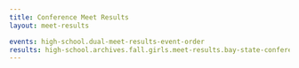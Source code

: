 ```yaml
---
title: Conference Meet Results
layout: meet-results

events: high-school.dual-meet-results-event-order
results: high-school.archives.fall.girls.meet-results.bay-state-conference.event-results
---
```

